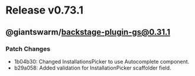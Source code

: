# Release v0.73.1

## @giantswarm/backstage-plugin-gs@0.31.1

### Patch Changes

- 1b04b30: Changed InstallationsPicker to use Autocomplete component.
- b29a058: Added validation for InstallationPicker scaffolder field.
